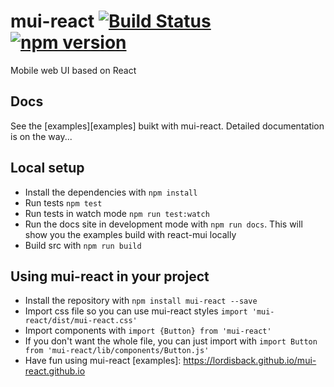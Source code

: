 # mui-react [![Build Status](https://travis-ci.org/lordisback/mui-react.svg?branch=master)](https://travis-ci.org/lordisback/mui-react) [![npm version](https://badge.fury.io/js/mui-react.svg)](https://badge.fury.io/js/mui-react)
Mobile web UI based on React

## Docs

See the [examples][examples] buikt with mui-react. Detailed documentation is on the way...

## Local setup

- Install the dependencies with  `npm install`
- Run tests `npm test`
- Run tests in watch mode `npm run test:watch`
- Run the docs site in development mode with `npm run docs`. This will show you the examples build with react-mui locally
- Build src with `npm run build`

## Using mui-react in your project

- Install the repository with `npm install mui-react --save`
- Import css file so you can use mui-react styles `import 'mui-react/dist/mui-react.css'`
- Import components with `import {Button} from 'mui-react'`
- If you don't want the whole file, you can just import with `import Button from 'mui-react/lib/components/Button.js'`
- Have fun using mui-react
[examples]: https://lordisback.github.io/mui-react.github.io
